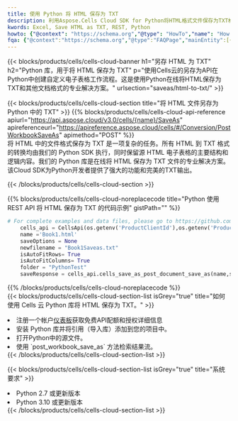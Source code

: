 ```yaml
---
title: 使用 Python 将 HTML 保存为 TXT
description: 利用Aspose.Cells Cloud SDK for Python将HTML格式文件保存为TXT格式文件。
kwords: Excel, Save HTML as TXT, REST, Python
howto: {"@context": "https://schema.org","@type": "HowTo","name": "How to save HTML as TXT using the Cells Cloud Python library.","description": "How to save HTML as TXT using the Cells Cloud Python library.","image": {"@type": "ImageObject"},"url": "/python/saveas/html-to-txt/","step": [{ "@type": "HowToStep","name": "How to save HTML as TXT using the Cells Cloud Python library. step 1", "image": {"@type": "ImageObject",},"url": "/python/saveas/html-to-txt/","text": "Register an account at <a href='https://dashboard.aspose.cloud/'>Dashboard</a> to get free API quota & authorization details",},{ "@type": "HowToStep","name": "How to save HTML as TXT using the Cells Cloud Python library. step 1", "image": {"@type": "ImageObject",},"url": "/python/saveas/html-to-txt/","text": "Install Python library and add the reference (import the library) to your project.",},{ "@type": "HowToStep","name": "How to save HTML as TXT using the Cells Cloud Python library. step 1", "image": {"@type": "ImageObject",},"url": "/python/saveas/html-to-txt/","text": "Open the source file in Python.",},{ "@type": "HowToStep","name": "How to save HTML as TXT using the Cells Cloud Python library. step 1", "image": {"@type": "ImageObject",},"url": "/python/saveas/html-to-txt/","text": "Use the `post_workbook_save_as` method to retrieve the resulting stream.",}, ],"supply": {"@type": "HowToSupply","name": "document"},"tool": [{"@type": "HowToTool","name": "PyCharm, Visual Studio Code, Sublime, Eclipse"},{"@type": "HowToTool","name": "Aspose Cells"}],"totalTime": "PT6M"}
fqa: {"@context":"https://schema.org","@type":"FAQPage","mainEntity":[{"@type":"Question","name":"Why save file as other formats file in C# using REST API?","acceptedAnswer":{"@type":"Answer","text":"Documents are encoded in many ways, and some files may be incompatible with the software you use. To open and read such files, just save them as appropriate file formats.<br/><ol><li>Install .NET SDK and add the reference (import the library) to your project.</li><li>Open the source file in C# using REST API.</li><li>Call the PostWorkbookSaveAsRequest() method, passing an output filename with required extension.</li><li>Get the result of save as a separate file.</li></ol>"}},{"@type":"Question","name":"What file formats can I save as with your C# library?","acceptedAnswer":{"@type":"Answer","text":"We support a variety of file formats for conversion using .NET library, including XLSX, Excel, xls , PDF, CSV, HTML, Markdown, XML, PNG, JPG, TIFF, Json, TXT and many more."}},{"@type":"Question","name":"What is the maximum allowed file size for conversion using this .NET library?","acceptedAnswer":{"@type":"Answer","text":"There are no file size limits for format conversions using .NET library."}}]}
---
```

{{< blocks/products/cells/cells-cloud-banner h1="另存 HTML 为 TXT" h2="Python 库，用于将 HTML 保存为 TXT" p="使用Cells云的另存为API在Python中创建自定义电子表格工作流程。这是使用Python在线将HTML保存为TXT和其他文档格式的专业解决方案。" urlsection="saveas/html-to-txt/" >}}

{{< blocks/products/cells/cells-cloud-section title="将 HTML 文件另存为 Python 中的 TXT" >}}
{{% blocks/products/cells/cells-cloud-api-reference apiurl="https://api.aspose.cloud/v3.0/cells/{name}/SaveAs" apireferenceurl="https://apireference.aspose.cloud/cells/#/Conversion/PostWorkbookSaveAs" apimethod="POST" %}}
<br/>
将 HTML 中的文件格式保存为 TXT 是一项复杂的任务。所有 HTML 到 TXT 格式的转换均由我们的 Python SDK 执行，同时保留源 HTML 电子表格的主要结构和逻辑内容。我们的 Python 库是在线将 HTML 保存为 TXT 文件的专业解决方案。该Cloud SDK为Python开发者提供了强大的功能和完美的TXT输出。

{{< /blocks/products/cells/cells-cloud-section >}}

{{% blocks/products/cells/cells-cloud-noreplacecode title="Python 使用 REST API 将 HTML 保存为 TXT 的代码示例" gistPath="" %}}
  
```python
# For complete examples and data files, please go to https://github.com/aspose-cells-cloud/aspose-cells-cloud-python/
    cells_api = CellsApi(os.getenv('ProductClientId'),os.getenv('ProductClientSecret'))
    name ='Book1.html'    
    saveOptions = None
    newfilename = "Book1Saveas.txt"
    isAutoFitRows= True
    isAutoFitColumns= True
    folder = "PythonTest"
    saveResponse = cells_api.cells_save_as_post_document_save_as(name,save_options=saveOptions, newfilename=(folder +'/' + newfilename),folder=folder)
```
  
{{% /blocks/products/cells/cells-cloud-noreplacecode %}}
<br/>
{{< blocks/products/cells/cells-cloud-section-list isGrey="true" title="如何使用 Cells 云 Python 库将 HTML 保存为 TXT。" >}}
<li>注册一个帐户<a href="https://dashboard.aspose.cloud/">仪表板</a>获取免费API配额和授权详细信息</li>
<li>安装 Python 库并将引用（导入库）添加到您的项目中。</li>
<li>打开Python中的源文件。</li>
<li>使用 `post_workbook_save_as` 方法检索结果流。</li>
{{< /blocks/products/cells/cells-cloud-section-list >}}

{{< blocks/products/cells/cells-cloud-section-list isGrey="true" title="系统要求" >}}
<li>Python 2.7 或更新版本</li>
<li>Python 3.10 或更新版本</li>
{{< /blocks/products/cells/cells-cloud-section-list >}}
